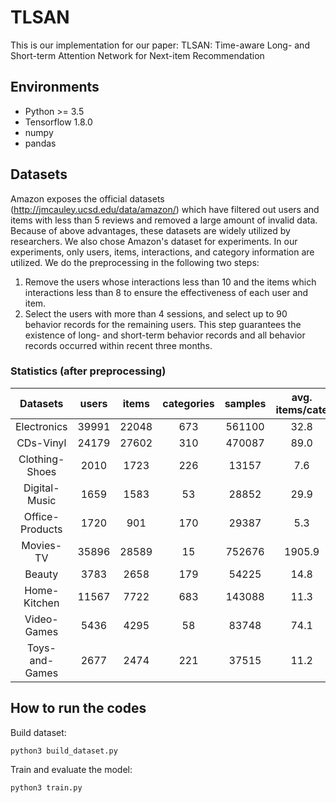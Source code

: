 # TLSAN
This is our implementation for our paper: TLSAN: Time-aware Long- and Short-term Attention Network for Next-item Recommendation

## Environments
- Python >= 3.5
- Tensorflow 1.8.0
- numpy
- pandas

## Datasets
Amazon exposes the official datasets (http://jmcauley.ucsd.edu/data/amazon/) which have filtered out users and items with less than 5 reviews and removed a large amount of invalid data. Because of above advantages, these datasets are widely utilized by researchers. We also chose Amazon's dataset for experiments. In our experiments, only users, items, interactions, and category information are utilized. We do the preprocessing in the following two steps:
1. Remove the users whose interactions less than 10 and the items which interactions less than 8 to ensure the effectiveness of each user and item.
2. Select the users with more than 4 sessions, and select up to 90 behavior records for the remaining users. This step guarantees the existence of long- and short-term behavior records and all behavior records occurred within recent three months.

### Statistics (after preprocessing)
Datasets | users | items | categories | samples | avg.<br>items/cate | avg.<br>behaviors/item | avg.<br>behaviors/user
:-: | :-: | :-: | :-: | :-: | :-: | :-: | :-:
Electronics | 39991 | 22048 | 673 | 561100 | 32.8 | 25.4 | 14.0
CDs-Vinyl | 24179 | 27602 | 310 | 470087 | 89.0 | 17.0 | 19.4
Clothing-Shoes | 2010 | 1723 | 226 | 13157 | 7.6 | 7.6 | 6.5
Digital-Music | 1659 | 1583 | 53 | 28852 | 29.9 | 18.2 | 17.4
Office-Products | 1720 | 901 | 170 | 29387 | 5.3 | 32.6 | 17.0
Movies-TV | 35896 | 28589 | 15 | 752676 | 1905.9 | 20.9 | 26.3
Beauty | 3783 | 2658 | 179 | 54225 | 14.8 | 20.4 | 14.3
Home-Kitchen | 11567 | 7722 | 683 | 143088 | 11.3 | 12.3 | 18.5
Video-Games | 5436 | 4295 | 58 | 83748 | 74.1 | 19.5 | 15.4
Toys-and-Games | 2677 | 2474 | 221 | 37515 | 11.2 | 15.2 | 14.0

## How to run the codes
Build dataset:
```
python3 build_dataset.py
```
Train and evaluate the model:
```
python3 train.py
```
